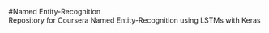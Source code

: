 #Named Entity-Recognition<br/>
Repository for Coursera  Named Entity-Recognition using LSTMs with Keras
